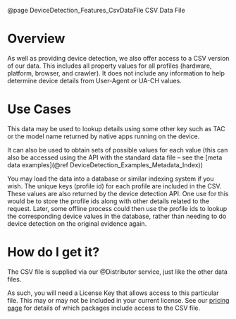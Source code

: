 @page DeviceDetection_Features_CsvDataFile CSV Data File

# Overview

As well as providing device detection, we also offer access to a CSV version of our data.
This includes all property values for all profiles (hardware, platform, browser, and crawler). It does not include any information to help determine device details from User-Agent or UA-CH values.

# Use Cases

This data may be used to lookup details using some other key such as TAC or the model name returned by native apps running on the device. 

It can also be used to obtain sets of possible values for each value (this can also be accessed using the API with the standard data file – see the [meta data examples](@ref DeviceDetection_Examples_Metadata_Index))

You may load the data into a database or similar indexing system if you wish. The unique keys (profile id) for each profile are included in the CSV. These values are also returned by the device detection API. One use for this would be to store the profile ids along with other details related to the request. Later, some offline process could then use the profile ids to lookup the corresponding device values in the database, rather than needing to do device detection on the original evidence again.

# How do I get it?

The CSV file is supplied via our @Distributor service, just like the other data files. 

As such, you will need a License Key that allows access to this particular file. This may or may not be included in your current license. See our [pricing page](https://51degrees.com/pricing) for details of which packages include access to the CSV file.
